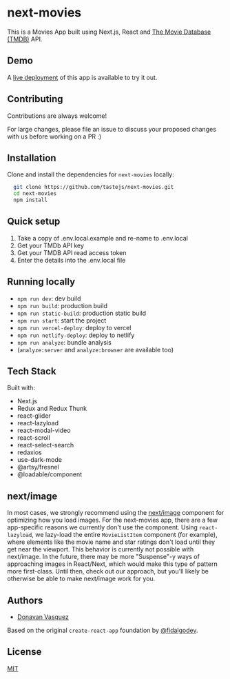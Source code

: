 
# next-movies

This is a Movies App built using Next.js, React and [The Movie Database (TMDB)](https://www.themoviedb.org/) API. 

## Demo

A [live deployment](https://movies.zaps.dev) of this app is available to try it out.

## Contributing

Contributions are always welcome! 

For large changes, please file an issue to discuss your proposed changes with us before working on a PR :)

## Installation 

Clone and install the dependencies for `next-movies` locally:

```bash 
  git clone https://github.com/tastejs/next-movies.git
  cd next-movies 
  npm install
```

## Quick setup

1. Take a copy of .env.local.example and re-name to .env.local
2. Get your TMDb API key
3. Get your TMDB API read access token
4. Enter the details into the .env.local file
    
## Running locally

* `npm run dev`: dev build
* `npm run build`: production build
* `npm run static-build`: production static build
* `npm run start`: start the project
* `npm run vercel-deploy`: deploy to vercel
* `npm run netlify-deploy`: deploy to netlify 
* `npm run analyze`: bundle analysis 
* (`analyze:server` and `analyze:browser` are available too)

## Tech Stack

Built with:

* Next.js
* Redux and Redux Thunk
* react-glider
* react-lazyload
* react-modal-video
* react-scroll
* react-select-search
* redaxios
* use-dark-mode
* @artsy/fresnel
* @loadable/component

## next/image

In most cases, we strongly recommend using the [next/image](https://nextjs.org/docs/api-reference/next/image) component for optimizing how you load images. For the next-movies app, there are a few app-specific reasons we currently don't use the component. Using `react-lazyload`, we lazy-load the entire `MovieListItem` component (for example), where elements like the movie name and star ratings don't load until they get near the viewport. This behavior is currently not possible with next/image. In the future, there may be more "Suspense"-y ways of approaching images in React/Next, which would make this type of pattern more first-class. Until then, check out our approach, but you'll likely be otherwise be able to make next/image work for you.
  
  
## Authors

- [Donavan Vasquez](https://github.com/littleMatch03)

Based on the original `create-react-app` foundation by [@fidalgodev](https://github.com/fidalgodev/movie-library-react).

## License

[MIT](https://choosealicense.com/licenses/mit/)